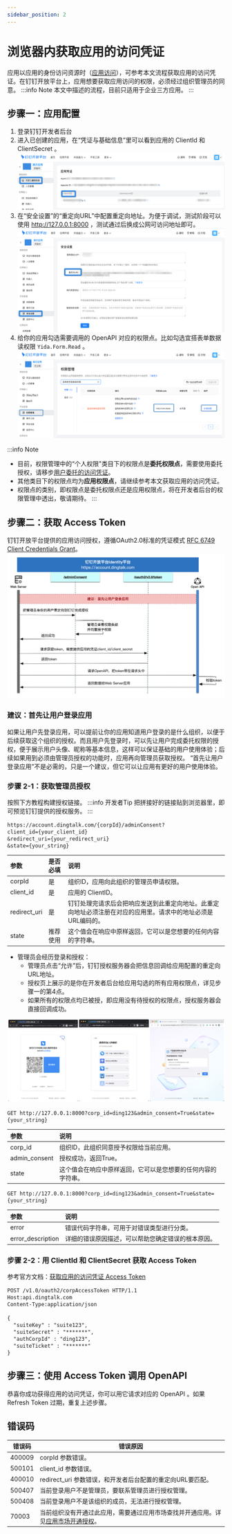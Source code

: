 ```yaml
---
sidebar_position: 2
---
```


# 浏览器内获取应用的访问凭证
应用以应用的身份访问资源时（[应用访问](/docs/learn/permission/intro/application_permission)），可参考本文流程获取应用的访问凭证。在钉钉开放平台上，应用想要获取应用访问的权限，必须经过组织管理员的同意。
:::info Note
本文中描述的流程，目前只适用于企业三方应用。
:::

## 步骤一：应用配置
1. 登录钉钉开发者后台
2. 进入已创建的应用，在“凭证与基础信息”里可以看到应用的 ClientId 和 ClientSecret 。
![应用的ClientId和ClientSecret](/img/develop/permission/client_id_secret.png)
3. 在“安全设置”的“重定向URL”中配置重定向地址。为便于调试，测试阶段可以使用 http://127.0.0.1:8000 ，测试通过后换成公网可访问地址即可。
![配置回调地址](/img/develop/permission/redirect_uri_config.png)
4. 给你的应用勾选需要调用的 OpenAPI 对应的权限点。比如勾选宜搭表单数据读权限 `Yida.Form.Read` 。
![配置开发态权限点](/img/develop/permission/dev_scope_config.png)

:::info Note 
* 目前，权限管理中的“个人权限"类目下的权限点是**委托权限点**，需要使用委托授权，请移步[用户委托的访问凭证](/docs/learn/permission/token/user_app_token)。
* 其他类目下的权限点均为**应用权限点**，请继续参考本文获取应用的访问凭证。
* 权限点的类别，即权限点是委托权限点还是应用权限点，将在开发者后台的权限管理中透出，敬请期待。
:::

## 步骤二：获取 Access Token
钉钉开放平台提供的应用访问授权，遵循OAuth2.0标准的凭证模式 [RFC 6749 Client Credentials Grant](https://datatracker.ietf.org/doc/html/rfc6749#section-4.4)。
![凭证模式时序图](/img/learn/permission/client_credential_flow_sequence.png)

### 建议：首先让用户登录应用
如果让用户先登录应用，可以提前让你的应用知道用户登录的是什么组织，以便于后续获取这个组织的授权。而且用户先登录时，可以先让用户完成委托权限的授权，便于展示用户头像、昵称等基本信息，这样可以保证基础的用户使用体验；后续如果用到必须由管理员授权的功能时，应用再向管理员获取授权。
“首先让用户登录应用”不是必需的，只是一个建议，但它可以让应用有更好的用户使用体验。

### 步骤 2-1：获取管理员授权
按照下方教程构建授权链接。
:::info 开发者Tip
把拼接好的链接贴到浏览器里，即可预览钉钉提供的授权服务。
:::

```http
https://account.dingtalk.com/{corpId}/adminConsent?
client_id={your_client_id}
&redirect_uri={your_redirect_uri}
&state={your_string}
```

| 参数           | 是否必填 | 说明                                                       |
|:-------------|:-----|:---------------------------------------------------------|
| corpId       | 是    | 组织ID，应用向此组织的管理员申请权限。                                     |
| client_id    | 是    | 应用的 ClientID。                                            |
| redirect_uri | 是    | 钉钉处理完请求后会把响应发送到此重定向地址。此重定向地址必须注册在对应的应用里。请求中的地址必须是URL编码的。 |
| state        | 推荐使用 | 这个值会在响应中原样返回，它可以是您想要的任何内容的字符串。                           |

* 管理员会经历登录和授权：
  * 管理员点击“允许”后，钉钉授权服务器会把信息回调给应用配置的重定向URL地址。 
  * 授权页上展示的是你在开发者后台给应用勾选的所有应用权限点，详见步骤一的第4点。 
  * 如果所有的权限点均已被授，即应用没有待授权的权限点，授权服务器会直接回调成功。

![浏览器内管理员授权UI](/img/learn/permission/client_credential_flow_browser_ui.png)

```http title="成功的响应"
GET http://127.0.0.1:8000?corp_id=ding123&admin_consent=True&state={your_string}
```

| 参数            | 说明                             |
|:--------------|:-------------------------------|
| corp_id       | 组织ID，此组织同意授予权限给当前应用。           |
| admin_consent | 授权成功，返回True。                   |
| state         | 这个值会在响应中原样返回，它可以是您想要的任何内容的字符串。 |


```http title="失败的响应"
GET http://127.0.0.1:8000?corp_id=ding123&admin_consent=True&state={your_string}
```

| 参数                | 说明                        |
|:------------------|:--------------------------|
| error             | 错误代码字符串，可用于对错误类型进行分类。     |
| error_description | 详细的错误原因描述，可以帮助您确定错误的根本原因。 |



### 步骤 2-2：用 ClientId 和 ClientSecret 获取 Access Token
参考官方文档：[获取应用的访问凭证 Access Token](https://open.dingtalk.com/document/isvapp/obtain-the-access_token-of-the-authorized-enterprise)
```http
POST /v1.0/oauth2/corpAccessToken HTTP/1.1
Host:api.dingtalk.com
Content-Type:application/json

{
  "suiteKey" : "suite123",
  "suiteSecret" : "*******",
  "authCorpId" : "ding123",
  "suiteTicket" : "*******"
}
```

## 步骤三：使用 Access Token 调用 OpenAPI
恭喜你成功获得应用的访问凭证，你可以用它请求对应的 OpenAPI 。如果 Refresh Token 过期，重复上述步骤。


## 错误码

| 错误码    | 错误原因                                                                                        |
|--------|---------------------------------------------------------------------------------------------|
| 400009 | corpId 参数错误。                                                                                |
| 500101 | client_id 参数错误。                                                                             |
| 400010 | redirect_uri 参数错误，和开发者后台配置的重定向URL要匹配。                                                       |
| 500407 | 当前登录用户不是管理员，要联系管理员进行授权管理。                                                                   |
| 500408 | 当前登录用户不是该组织的成员，无法进行授权管理。                                                                    |
| 70003  | 当前组织没有开通过此应用，需要通过应用市场查找并开通应用。详见[应用市场开通授权](/docs/learn/permission/manage/app_store_consent)。 |
